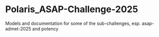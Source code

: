 # Polaris_ASAP-Challenge-2025
Models and documentation for some of the sub-challenges, esp. asap-admet-2025 and potency
